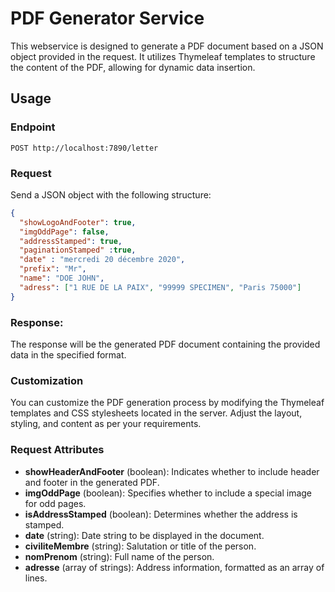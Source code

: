 # PDF Generator Service

This webservice is designed to generate a PDF document based on a JSON object provided in the request. It utilizes Thymeleaf templates to structure the content of the PDF, allowing for dynamic data insertion.

## Usage

### Endpoint

`POST http://localhost:7890/letter`

### Request

Send a JSON object with the following structure:

```json
{
  "showLogoAndFooter": true,
  "imgOddPage": false,
  "addressStamped": true,
  "paginationStamped" :true,
  "date" : "mercredi 20 décembre 2020",
  "prefix": "Mr",
  "name": "DOE JOHN",
  "adress": ["1 RUE DE LA PAIX", "99999 SPECIMEN", "Paris 75000"]
}

```
### Response:

The response will be the generated PDF document containing the provided data in the specified format.

### Customization
You can customize the PDF generation process by modifying the Thymeleaf templates and CSS stylesheets located in the server. Adjust the layout, styling, and content as per your requirements.

### Request Attributes

- **showHeaderAndFooter** (boolean): Indicates whether to include header and footer in the generated PDF.
- **imgOddPage** (boolean): Specifies whether to include a special image for odd pages.
- **isAddressStamped** (boolean): Determines whether the address is stamped.
- **date** (string): Date string to be displayed in the document.
- **civiliteMembre** (string): Salutation or title of the person.
- **nomPrenom** (string): Full name of the person.
- **adresse** (array of strings): Address information, formatted as an array of lines.

